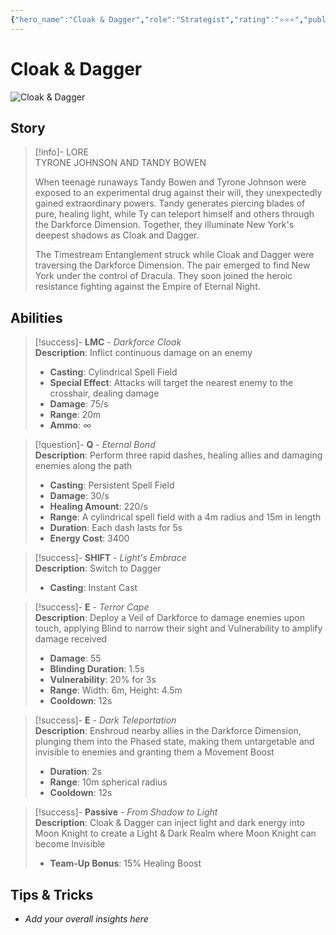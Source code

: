 ```yaml
---
{"hero_name":"Cloak & Dagger","role":"Strategist","rating":"⭐⭐⭐","publish":true,"poster":"https://marvelrivalscharacters.com/characters/cloak-and-dagger.webp","intro":"Tyrone Johnson and Tandy Bowen are nearly inseparable, like two sides of the same coin. Intertwined by forces of shadow and light, Cloak & Dagger fight as a united front, dealing havoc and healing allies across the arena.","PassFrontmatter":true}
---
```



# Cloak & Dagger

![Cloak & Dagger](https://r.res.easebar.com/pic/20241205/2326c840-89d4-4286-8739-e8d2241bda4a.png)

## Story
> [!info]- LORE  
> TYRONE JOHNSON AND TANDY BOWEN
>
> When teenage runaways Tandy Bowen and Tyrone Johnson were exposed to an experimental drug against their will, they unexpectedly gained extraordinary powers. Tandy generates piercing blades of pure, healing light, while Ty can teleport himself and others through the Darkforce Dimension. Together, they illuminate New York's deepest shadows as Cloak and Dagger.
>
> The Timestream Entanglement struck while Cloak and Dagger were traversing the Darkforce Dimension. The pair emerged to find New York under the control of Dracula. They soon joined the heroic resistance fighting against the Empire of Eternal Night.

## Abilities

> [!success]- **LMC** - *Darkforce Cloak*  
> **Description**: Inflict continuous damage on an enemy  
> - **Casting**: Cylindrical Spell Field  
> - **Special Effect**: Attacks will target the nearest enemy to the crosshair, dealing damage  
> - **Damage**: 75/s  
> - **Range**: 20m  
> - **Ammo**: ∞  

> [!question]- **Q** - *Eternal Bond*  
> **Description**: Perform three rapid dashes, healing allies and damaging enemies along the path  
> - **Casting**: Persistent Spell Field  
> - **Damage**: 30/s  
> - **Healing Amount**: 220/s  
> - **Range**: A cylindrical spell field with a 4m radius and 15m in length  
> - **Duration**: Each dash lasts for 5s  
> - **Energy Cost**: 3400  

> [!success]- **SHIFT** - *Light's Embrace*  
> **Description**: Switch to Dagger  
> - **Casting**: Instant Cast  

> [!success]- **E** - *Terror Cape*  
> **Description**: Deploy a Veil of Darkforce to damage enemies upon touch, applying Blind to narrow their sight and Vulnerability to amplify damage received  
> - **Damage**: 55  
> - **Blinding Duration**: 1.5s  
> - **Vulnerability**: 20% for 3s  
> - **Range**: Width: 6m, Height: 4.5m  
> - **Cooldown**: 12s  

> [!success]- **E** - *Dark Teleportation*  
> **Description**: Enshroud nearby allies in the Darkforce Dimension, plunging them into the Phased state, making them untargetable and invisible to enemies and granting them a Movement Boost  
> - **Duration**: 2s  
> - **Range**: 10m spherical radius  
> - **Cooldown**: 12s  

> [!success]- **Passive** - *From Shadow to Light*  
> **Description**: Cloak & Dagger can inject light and dark energy into Moon Knight to create a Light & Dark Realm where Moon Knight can become Invisible  
> - **Team-Up Bonus**: 15% Healing Boost  

## Tips & Tricks
- _Add your overall insights here_
